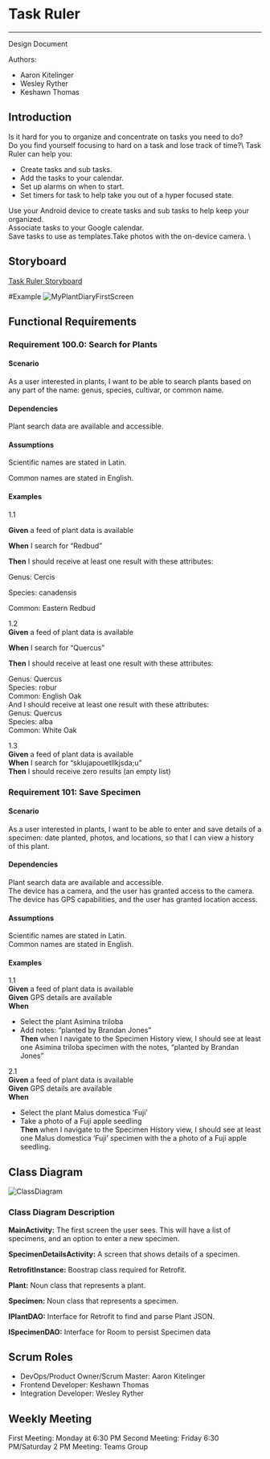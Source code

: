 # Task Ruler

---

Design Document

Authors:

- Aaron Kitelinger
- Wesley Ryther
- Keshawn Thomas

## Introduction

Is it hard for you to organize and concentrate on tasks you need to do?\
Do you find yourself focusing to hard on a task and lose track of time?\ 
Task Ruler can help you:

-	Create tasks and sub tasks.
-	Add the tasks to your calendar.
-	Set up alarms on when to start.
-	Set timers for task to help take you out of a hyper focused state.

Use your Android device to create tasks and sub tasks to help keep your organized. \
Associate tasks to your Google calendar. \
Save tasks to use as templates.Take photos with the on-device camera. \

## Storyboard

[Task Ruler Storyboard](https://projects.invisionapp.com/prototype/Plant-Diary-ck0bict0n005bqh01aaeu8tuu/play/c6560121)

#Example
![MyPlantDiaryFirstScreen](https://user-images.githubusercontent.com/2224876/82161817-15ee8880-986e-11ea-8cda-f04ad1412893.png)

## Functional Requirements

### Requirement 100.0: Search for Plants

#### Scenario

As a user interested in plants, I want to be able to search plants based on any part of the name: genus, species, cultivar, or common name.

#### Dependencies

Plant search data are available and accessible.

#### Assumptions

Scientific names are stated in Latin.

Common names are stated in English.

#### Examples
1.1

**Given** a feed of plant data is available

**When**  I search for “Redbud”

**Then** I should receive at least one result with these attributes:

Genus: Cercis

Species: canadensis

Common: Eastern Redbud


1.2  
**Given** a feed of plant data is available

**When** I search for “Quercus”

**Then** I should receive at least one result with these attributes:

Genus: Quercus  
Species: robur  
Common: English Oak  
And I should receive at least one result with these attributes:  
Genus: Quercus  
Species: alba  
Common: White Oak

1.3  
**Given** a feed of plant data is available  
**When** I search for “sklujapouetllkjsda;u”  
**Then** I should receive zero results (an empty list)


### Requirement 101: Save Specimen

#### Scenario

As a user interested in plants, I want to be able to enter and save details of a specimen: date planted, photos, and locations, so that I can view a history of this plant.

#### Dependencies
Plant search data are available and accessible.  
The device has a camera, and the user has granted access to the camera.  
The device has GPS capabilities, and the user has granted location access.

#### Assumptions
Scientific names are stated in Latin.  
Common names are stated in English.

#### Examples

1.1  
**Given** a feed of plant data is available  
**Given** GPS details are available  
**When**

-	Select the plant Asimina triloba
-	Add notes: “planted by Brandan Jones”  
     **Then**  when I navigate to the Specimen History view, I should see at least one Asimina triloba specimen with the notes, “planted by Brandan Jones”

2.1  
**Given** a feed of plant data is available  
**Given** GPS details are available  
**When**

-	Select the plant Malus domestica ‘Fuji’
-	Take a photo of a Fuji apple seedling  
     **Then** when I navigate to the Specimen History view, I should see at least one Malus domestica ‘Fuji’ specimen with the a photo of a Fuji apple seedling.

## Class Diagram

![ClassDiagram](https://user-images.githubusercontent.com/2224876/82162015-54387780-986f-11ea-998f-a45fdf8c3bf1.png)

### Class Diagram Description


**MainActivity:**  The first screen the user sees.  This will have a list of specimens, and an option to enter a new specimen.

**SpecimenDetailsActivity:**  A screen that shows details of a specimen.

**RetrofitInstance:** Boostrap class required for Retrofit.

**Plant:** Noun class that represents a plant.

**Specimen:** Noun class that represents a specimen.

**IPlantDAO:** Interface for Retrofit to find and parse Plant JSON.

**ISpecimenDAO:** Interface for Room to persist Specimen data

## Scrum Roles

- DevOps/Product Owner/Scrum Master: Aaron Kitelinger
- Frontend Developer: Keshawn Thomas
- Integration Developer: Wesley Ryther

## Weekly Meeting

First Meeting: Monday at 6:30 PM
Second Meeting: Friday 6:30 PM/Saturday 2 PM
Meeting: Teams Group